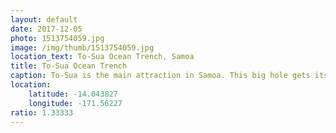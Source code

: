 ```yaml
---
layout: default
date: 2017-12-05
photo: 1513754059.jpg
image: /img/thumb/1513754059.jpg
location_text: To-Sua Ocean Trench, Samoa
title: To-Sua Ocean Trench
caption: To-Sua is the main attraction in Samoa. This big hole gets its water from the ocean. I did swimm through that cave onto the ocean. It as crazy, insane, beautiful and absolutely stupid but so worth it!
location:
    latitude: -14.043827
    longitude: -171.56227
ratio: 1.33333
---
```

